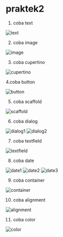 # praktek2

1. coba text

![text](https://user-images.githubusercontent.com/64759903/107957132-bc6ce300-6fd2-11eb-8b36-f11652a94721.jpeg)

2. coba image

![image](https://user-images.githubusercontent.com/64759903/107960364-1f607900-6fd7-11eb-8c87-1857a6a7d528.jpeg)

3. coba cupertino

![cupertino](https://user-images.githubusercontent.com/64759903/107963540-e1fdea80-6fda-11eb-83dd-d33cf25b91a5.jpeg)

4.coba button

![button](https://user-images.githubusercontent.com/64759903/107965520-3609ce80-6fdd-11eb-8378-d3623dbfba64.jpeg)

5. coba scaffold

![scaffold](https://user-images.githubusercontent.com/64759903/107967421-aade0800-6fdf-11eb-9e6f-83c0ef476d0f.jpeg)

6. coba dialog

![dialog1](https://user-images.githubusercontent.com/64759903/107969390-4cfeef80-6fe2-11eb-995a-3a0732143611.jpeg)
![dialog2](https://user-images.githubusercontent.com/64759903/107969394-4ec8b300-6fe2-11eb-8ece-62116783bcfd.jpeg)

7. coba textfield

![textfield](https://user-images.githubusercontent.com/64759903/107970512-cba85c80-6fe3-11eb-8e64-7c0097cf3845.jpeg)

8. coba date

![date1](https://user-images.githubusercontent.com/64759903/108021936-24aed980-7052-11eb-9191-98923028cc7c.jpeg)
![date2](https://user-images.githubusercontent.com/64759903/108021934-224c7f80-7052-11eb-9dde-c822bfd5935f.jpeg)
![date3](https://user-images.githubusercontent.com/64759903/108021935-24164300-7052-11eb-93db-29ef91efefd0.jpeg)

9. coba container

![container](https://user-images.githubusercontent.com/64759903/108024851-f3d1a300-7057-11eb-9c99-97cc84e9a826.jpeg)

10. coba alignment

![alignment](https://user-images.githubusercontent.com/64759903/108026471-faade500-705a-11eb-80dc-99f413cfa7f9.jpeg)

11. coba color

![color](https://user-images.githubusercontent.com/64759903/108027868-6bee9780-705d-11eb-8a37-f568467d02b2.jpeg)










